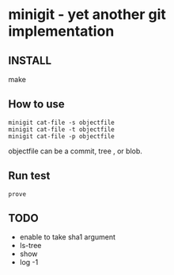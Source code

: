 # minigit - yet another git implementation

## INSTALL

make

## How to use
```
minigit cat-file -s objectfile
minigit cat-file -t objectfile
minigit cat-file -p objectfile
```

objectfile can be a commit, tree , or blob.

## Run test

```
prove
```

## TODO
* enable to take sha1 argument
* ls-tree
* show
* log -1
